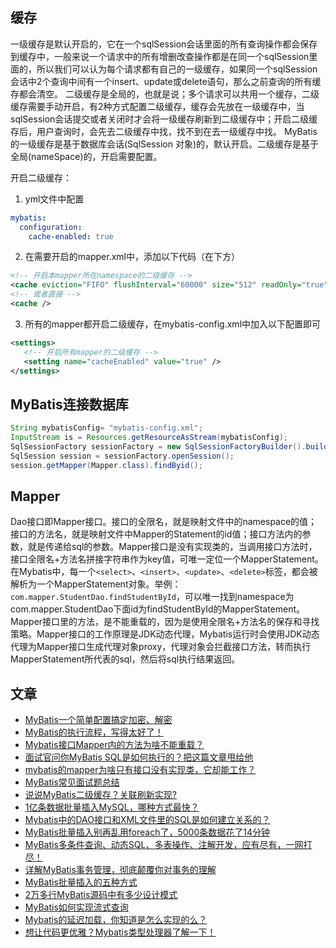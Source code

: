 ##  缓存

一级缓存是默认开启的，它在一个sqlSession会话里面的所有查询操作都会保存到缓存中，一般来说一个请求中的所有增删改查操作都是在同一个sqlSession里面的，所以我们可以认为每个请求都有自己的一级缓存，如果同一个sqlSession会话中2个查询中间有一个insert、update或delete语句，那么之前查询的所有缓存都会清空。
二级缓存是全局的，也就是说；多个请求可以共用一个缓存，二级缓存需要手动开启，有2种方式配置二级缓存，缓存会先放在一级缓存中，当sqlSession会话提交或者关闭时才会将一级缓存刷新到二级缓存中；开启二级缓存后，用户查询时，会先去二级缓存中找，找不到在去一级缓存中找。
MyBatis的一级缓存是基于数据库会话(SqlSession 对象)的，默认开启。二级缓存是基于全局(nameSpace)的，开启需要配置。

开启二级缓存：
1. yml文件中配置
```yaml
mybatis:
  configuration:
    cache-enabled: true
```

2. 在需要开启的mapper.xml中，添加以下代码（在<mapper namespace>下方）
```xml
<!-- 开启本mapper所在namespace的二级缓存 -->
<cache eviction="FIFO" flushInterval="60000" size="512" readOnly="true"/> 
<!-- 或者直接 -->
<cache />
```

3. 所有的mapper都开启二级缓存，在mybatis-config.xml中加入以下配置即可
```xml
<settings>
   <!-- 开启所有mapper的二级缓存 -->
   <setting name="cacheEnabled" value="true" />
</settings>

```

## MyBatis连接数据库

```java
String mybatisConfig= "mybatis-config.xml";
InputStream is = Resources.getResourceAsStream(mybatisConfig);
SqlSessionFactory sessionFactory = new SqlSessionFactoryBuilder().build(is);
SqlSession session = sessionFactory.openSession();
session.getMapper(Mapper.class).findByid();
```
## Mapper

Dao接口即Mapper接口。接口的全限名，就是映射文件中的namespace的值；接口的方法名，就是映射文件中Mapper的Statement的id值；接口方法内的参数，就是传递给sql的参数。Mapper接口是没有实现类的，当调用接口方法时，接口全限名+方法名拼接字符串作为key值，可唯一定位一个MapperStatement。在Mybatis中，每一个`<select>`、`<insert>`、`<update>`、`<delete>`标签，都会被解析为一个MapperStatement对象。举例：`com.mapper.StudentDao.findStudentById`，可以唯一找到namespace为com.mapper.StudentDao下面id为findStudentById的MapperStatement。
Mapper接口里的方法，是不能重载的，因为是使用全限名+方法名的保存和寻找策略。Mapper接口的工作原理是JDK动态代理，Mybatis运行时会使用JDK动态代理为Mapper接口生成代理对象proxy，代理对象会拦截接口方法，转而执行MapperStatement所代表的sql，然后将sql执行结果返回。

## 文章

- [MyBatis一个简单配置搞定加密、解密](https://mp.weixin.qq.com/s/XPmXbCnJPYHOqPAzpKxmQw)
- [MyBatis的执行流程，写得太好了！](https://mp.weixin.qq.com/s/JwFw8Yi-5Miap83i99LX2A)
- [Mybatis接口Mapper内的方法为啥不能重载？](https://mp.weixin.qq.com/s/rQvhsLBo90uclM3i3jobIA)
- [面试官问你MyBatis SQL是如何执行的？把这篇文章甩给他](https://mp.weixin.qq.com/s/3eBU2c2AlcsOvZYpAD337A)
- [mybatis的mapper为啥只有接口没有实现类，它却能工作？](https://mp.weixin.qq.com/s/Aet3yVkcGZmgRwuRcfP8KQ)
- [MyBatis常见面试题总结](https://mp.weixin.qq.com/s/NjeIGSGiXgp-TDF2IBm-Xg)
- [说说MyBatis二级缓存？关联刷新实现?](https://mp.weixin.qq.com/s/pXGJGRuVWWmH5uf2qVMITg)
- [1亿条数据批量插入MySQL，哪种方式最快？](https://mp.weixin.qq.com/s/TLqu384RS4FI6T3I1IydOQ)
- [Mybatis中的DAO接口和XML文件里的SQL是如何建立关系的？](https://mp.weixin.qq.com/s/EE01Vyhjrw_Fcfx4-b2SJA)
- [MyBatis批量插入别再乱用foreach了，5000条数据花了14分钟](https://mp.weixin.qq.com/s/V5WO0fQFXW8vgDQZzZ4n7w)
- [MyBatis多条件查询、动态SQL、多表操作、注解开发，应有尽有，一网打尽！](https://mp.weixin.qq.com/s/fxYp_UPiJHVyrb5si76I9Q)
- [详解MyBatis事务管理，彻底颠覆你对事务的理解](https://mp.weixin.qq.com/s/3mBW8D70ogXEO0Naon2uqw)
- [MyBatis批量插入的五种方式](https://mp.weixin.qq.com/s/baFO97l6772jDKcWkLhx_A)
- [2万多行MyBatis源码中有多少设计模式](https://mp.weixin.qq.com/s/Q-Im8ip3w1N-ISFtV9MBHA)
- [MyBatis如何实现流式查询](https://mp.weixin.qq.com/s/srMRJeSQ_9T4l4j4g-RGUA)
- [Mybatis的延迟加载，你知道是怎么实现的么？](https://mp.weixin.qq.com/s/fFQ6av72FITCuuvxjK37eA)
- [想让代码更优雅？Mybatis类型处理器了解一下！](https://mp.weixin.qq.com/s/dT4pZxjpjV095UtTpmKsaA)